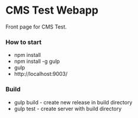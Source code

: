 CMS Test Webapp
=============================

Front page for CMS Test.

### How to start
* npm install
* npm install -g gulp
* gulp
* http://localhost:9003/

### Build
* gulp build - create new release in build directory
* gulp test - create server with build directory
